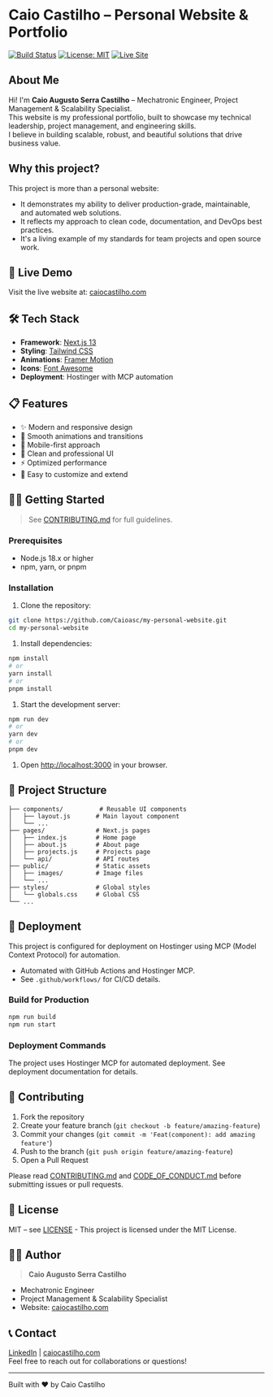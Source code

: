# Caio Castilho – Personal Website & Portfolio

[![Build Status](https://github.com/Caioasc/my-personal-website/actions/workflows/ci-cd.yml/badge.svg)](https://github.com/Caioasc/my-personal-website/actions)
[![License: MIT](https://img.shields.io/badge/License-MIT-yellow.svg)](LICENSE)
[![Live Site](https://img.shields.io/badge/Live-caiocastilho.com-blue)](https://caiocastilho.com)

## About Me

Hi! I'm **Caio Augusto Serra Castilho** – Mechatronic Engineer, Project Management & Scalability Specialist.  
This website is my professional portfolio, built to showcase my technical leadership, project management, and engineering skills.  
I believe in building scalable, robust, and beautiful solutions that drive business value.

## Why this project?

This project is more than a personal website:  

- It demonstrates my ability to deliver production-grade, maintainable, and automated web solutions.
- It reflects my approach to clean code, documentation, and DevOps best practices.
- It's a living example of my standards for team projects and open source work.

## 🚀 Live Demo

Visit the live website at: [caiocastilho.com](https://caiocastilho.com)

## 🛠️ Tech Stack

- **Framework**: [Next.js 13](https://nextjs.org/)
- **Styling**: [Tailwind CSS](https://tailwindcss.com/)
- **Animations**: [Framer Motion](https://www.framer.com/motion/)
- **Icons**: [Font Awesome](https://fontawesome.com/)
- **Deployment**: Hostinger with MCP automation

## 📋 Features

- ✨ Modern and responsive design
- 🎨 Smooth animations and transitions
- 📱 Mobile-first approach
- 🌙 Clean and professional UI
- ⚡ Optimized performance
- 🔧 Easy to customize and extend

## 🏃‍♂️ Getting Started

> See [CONTRIBUTING.md](CONTRIBUTING.md) for full guidelines.

### Prerequisites

- Node.js 18.x or higher
- npm, yarn, or pnpm

### Installation

1. Clone the repository:

```bash
git clone https://github.com/Caioasc/my-personal-website.git
cd my-personal-website
```

1. Install dependencies:

```bash
npm install
# or
yarn install
# or
pnpm install
```

1. Start the development server:

```bash
npm run dev
# or
yarn dev
# or
pnpm dev
```

1. Open [http://localhost:3000](http://localhost:3000) in your browser.

## 📁 Project Structure

```text
├── components/          # Reusable UI components
│   ├── layout.js       # Main layout component
│   └── ...
├── pages/              # Next.js pages
│   ├── index.js        # Home page
│   ├── about.js        # About page
│   ├── projects.js     # Projects page
│   └── api/            # API routes
├── public/             # Static assets
│   ├── images/         # Image files
│   └── ...
├── styles/             # Global styles
│   └── globals.css     # Global CSS
└── ...
```

## 🚀 Deployment

This project is configured for deployment on Hostinger using MCP (Model Context Protocol) for automation.

- Automated with GitHub Actions and Hostinger MCP.
- See `.github/workflows/` for CI/CD details.

### Build for Production

```bash
npm run build
npm run start
```

### Deployment Commands

The project uses Hostinger MCP for automated deployment. See deployment documentation for details.

## 🤝 Contributing

1. Fork the repository
2. Create your feature branch (`git checkout -b feature/amazing-feature`)
3. Commit your changes (`git commit -m 'Feat(component): add amazing feature'`)
4. Push to the branch (`git push origin feature/amazing-feature`)
5. Open a Pull Request

Please read [CONTRIBUTING.md](CONTRIBUTING.md) and [CODE_OF_CONDUCT.md](CODE_OF_CONDUCT.md) before submitting issues or pull requests.

## 📝 License

MIT – see [LICENSE](LICENSE) - This project is licensed under the MIT License.

## 👨‍💻 Author

> **Caio Augusto Serra Castilho**

- Mechatronic Engineer
- Project Management & Scalability Specialist
- Website: [caiocastilho.com](https://caiocastilho.com)

## 📞 Contact

[LinkedIn](https://www.linkedin.com/in/caiocastilho/) | [caiocastilho.com](https://caiocastilho.com)  
Feel free to reach out for collaborations or questions!

---

Built with ❤️ by Caio Castilho
